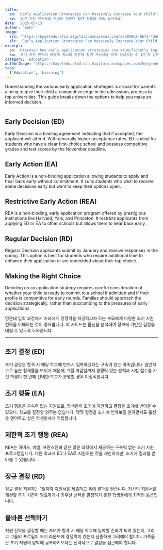 ```yaml
---
title:
  en: 'Early Application Strategies Can Massively Increase Your Child’s Chances at Top Schools'
  ko: '조기 지원 전략으로 자녀의 명문대 합격 확률을 대폭 높이세요'
date: '2025-05-13'
author: 'Sohn'
image:
  src: 'https://bageledu.sfo3.digitaloceanspaces.com/cab059c2-0b73-4de6-821e-0f44a71f69f3.png'
  alt: 'Early Application Strategies Can Massively Increase Your Child’s Chances at Top Schools'
excerpt:
  en: 'Discover how early application strategies can significantly improve your child''s chances of getting into top universities.'
  ko: '조기 지원 전략이 어떻게 자녀의 명문대 합격 가능성을 크게 향상시킬 수 있는지 알아보세요.'
category: 'Education'
authorImage: 'https://bageledu.sfo3.cdn.digitaloceanspaces.com/hyejeong.jpg'
tags:
  ['Education', 'Learning']
---
```


<div class="en-content" x-show="$store.language !== 'ko'">
<p>
Understanding the various early application strategies is crucial for parents aiming to give their child a competitive edge in the admissions process to top universities. This guide breaks down the options to help you make an informed decision.
</p>

<hr />

<h2>Early Decision (ED)</h2>
<p>
Early Decision is a binding agreement indicating that if accepted, the applicant will attend. With generally higher acceptance rates, ED is ideal for students who have a clear first-choice school and possess competitive grades and test scores by the November deadline.
</p>

<h2>Early Action (EA)</h2>
<p>
Early Action is a non-binding application allowing students to apply and hear back early without commitment. It suits students who wish to receive some decisions early but want to keep their options open.
</p>

<h2>Restrictive Early Action (REA)</h2>
<p>
REA is a non-binding, early application program offered by prestigious institutions like Harvard, Yale, and Princeton. It restricts applicants from applying ED or EA to other schools but allows them to hear back early.
</p>

<h2>Regular Decision (RD)</h2>
<p>
Regular Decision applicants submit by January and receive responses in the spring. This option is best for students who require additional time to enhance their application or are undecided about their top choice.
</p>

<h2>Making the Right Choice</h2>
<p>
Deciding on an application strategy requires careful consideration of whether your child is ready to commit to a school if admitted and if their profile is competitive for early rounds. Families should approach the decision strategically, rather than succumbing to the pressures of early applications.
</p>
</div>

<div class="ko-content" x-show="$store.language === 'ko'">
<p>
명문대 입학 과정에서 자녀에게 경쟁력을 제공하고자 하는 부모에게 다양한 조기 지원 전략을 이해하는 것이 중요합니다. 이 가이드는 옵션을 분석하여 정보에 기반한 결정을 내릴 수 있도록 도와줍니다.
</p>

<hr />

<h2>조기 결정 (ED)</h2>
<p>
조기 결정은 합격 시 해당 학교에 반드시 입학하겠다는 구속력 있는 약속입니다. 일반적으로 높은 합격률을 보이기 때문에, 11월 마감일까지 경쟁력 있는 성적과 시험 점수를 가진 학생이 첫 번째 선택한 학교가 분명할 경우 이상적입니다.
</p>

<h2>조기 행동 (EA)</h2>
<p>
조기 행동은 구속력 없는 지원으로, 학생들이 조기에 지원하고 결정을 조기에 받아볼 수 있으나, 학교를 결정할 의무는 없습니다. 몇몇 결정을 조기에 받아보길 원하면서도 옵션을 열어두고 싶은 학생들에게 적합합니다.
</p>

<h2>제한적 조기 행동 (REA)</h2>
<p>
REA는 하버드, 예일, 프린스턴과 같은 명문 대학에서 제공하는 구속력 없는 조기 지원 프로그램입니다. 다른 학교에 ED나 EA로 지원하는 것을 제한하지만, 조기에 결과를 받아볼 수 있습니다.
</p>

<h2>정규 결정 (RD)</h2>
<p>
정규 결정 지원자는 1월까지 지원서를 제출하고 봄에 결과를 받습니다. 자신의 지원서를 개선할 추가 시간이 필요하거나 최우선 선택을 결정하지 못한 학생들에게 최적의 옵션입니다.
</p>

<h2>올바른 선택하기</h2>
<p>
지원 전략을 결정할 때는 자녀가 합격 시 해당 학교에 입학할 준비가 되어 있는지, 그리고 그들의 프로필이 조기 라운드에 경쟁력이 있는지 신중하게 고려해야 합니다. 가족들은 조기 지원의 압박에 굴복하기보다는 전략적으로 결정을 접근해야 합니다.
</p>
</div>